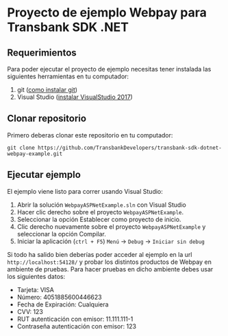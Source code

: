 # Proyecto de ejemplo Webpay para Transbank SDK .NET

## Requerimientos

Para poder ejecutar el proyecto de ejemplo necesitas tener instalada las siguientes herramientas
en tu computador:

1. git ([como instalar git][git_install])
2. Visual Studio ([instalar VisualStudio 2017][visualstudio_install])

[git_install]: https://git-scm.com/book/en/v2/Getting-Started-Installing-Git
[visualstudio_install]: https://visualstudio.microsoft.com/es/downloads/

## Clonar repositorio

Primero deberas clonar este repositorio en tu computador:

````batch
git clone https://github.com/TransbankDevelopers/transbank-sdk-dotnet-webpay-example.git
````


## Ejecutar ejemplo

El ejemplo viene listo para correr usando Visual Studio:

1. Abrir la solución `WebpayASPNetExample.sln` con Visual Studio
2. Hacer clic derecho sobre el proyecto `WebpayASPNetExample`.
3. Seleccionar la opción Establecer como proyecto de inicio.
4. Clic derecho nuevamente sobre el proyecto `WebpayASPNetExample` y seleccionar la opción Compilar.
5. Iniciar la aplicación (`ctrl + F5`) `Menú` -> `Debug` -> `Iniciar sin debug`

Si todo ha salido bien deberías poder acceder al ejemplo en la url  `http://localhost:54128/` y probar los distintos productos de Webpay en ambiente de pruebas. Para hacer pruebas en dicho ambiente debes usar los siguientes datos:

- Tarjeta: VISA
- Número: 4051885600446623
- Fecha de Expiración: Cualquiera
- CVV: 123
- RUT autenticación con emisor: 11.111.111-1
- Contraseña autenticación con emisor: 123

